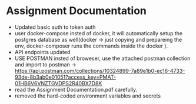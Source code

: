 # Assignment Documentation 
- Updated basic auth to token auth
- user docker-compose insted of docker, it will automatically setup the postgres database as well(docker -> just copying and prepareing the env, docker-composer runs the commands inside the docker ).
- API endpoints updated 
- USE POSTMAN insted of broweser, use the attached postman collection and import to postman -> https://api.postman.com/collections/10324899-7a89e1b0-ec16-4733-93de-8b3ab0e01051?access_key=PMAT-01HB6V6VNZTGVDPS2R40BX7D8K 
- read the Assignment Documentation.pdf carefully.
- removed the hard-coded environment variables and secrets